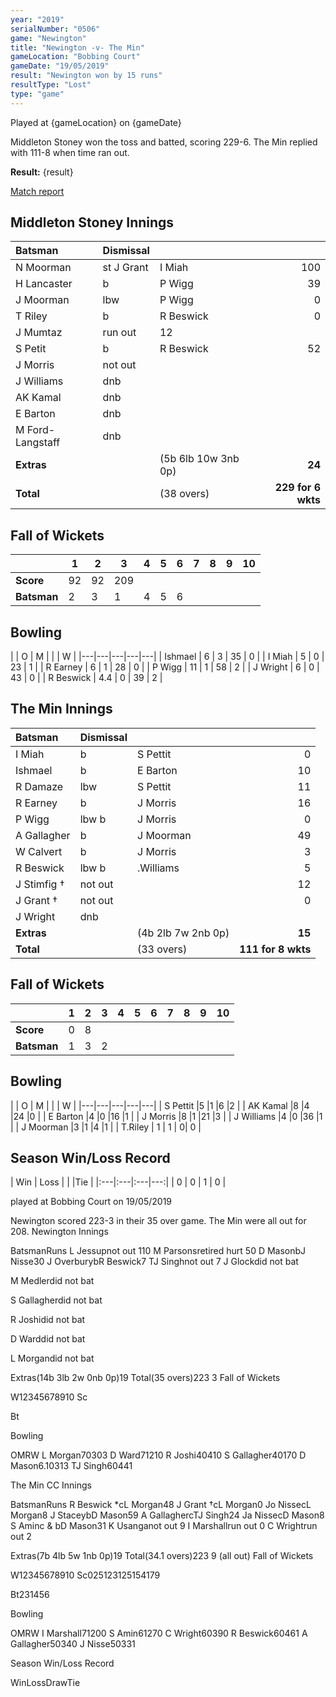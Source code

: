 ```yaml
---
year: "2019"
serialNumber: "0506" 
game: "Newington"
title: "Newington -v- The Min"
gameLocation: "Bobbing Court"
gameDate: "19/05/2019"
result: "Newington won by 15 runs"
resultType: "Lost"
type: "game"
---
```


Played at {gameLocation} on {gameDate}

Middleton Stoney won the toss and batted, scoring 229-6. The Min replied with 111-8 when time ran out. 

**Result:** {result}

<a href="http://www.middletonstoneycc.co.uk/club-news/2019/mscc-vs-the-min-2019/">Match report</a>

## Middleton Stoney Innings

| Batsman | Dismissal |  |  |
|:---|:---|---|---:|
| N Moorman | st J Grant | I Miah | 100 |
| H Lancaster | b | P Wigg | 39 |
| J Moorman | lbw | P Wigg | 0 |
| T Riley | b | R Beswick | 0 |
| J Mumtaz | run out | 12 |
| S Petit | b | R Beswick | 52 |
| J Morris | not out | |
| J Williams | dnb | |
| AK Kamal | dnb | |
| E Barton | dnb | |
| M Ford-Langstaff | dnb | |
| **Extras** | | (5b 6lb 10w 3nb 0p) | **24** |
| **Total** | | (38 overs) | **229 for 6 wkts** |

## Fall of Wickets

| | 1 | 2 | 3 | 4 | 5 | 6 | 7 | 8 | 9 | 10 |
|---|---|---|---|---|---|---|---|---|---|---|
| **Score** | 92 | 92 | 209 | | | |
| **Batsman** | 2 | 3 | 1 | 4 | 5 | 6 | | |

## Bowling

| | O | M |  |  | W |
|---|---|---|---|---|
| Ishmael | 6 | 3 | 35 | 0 |
| I Miah | 5 | 0 | 23 | 1 |
| R Earney | 6 | 1 | 28 | 0 |
| P Wigg | 11 | 1 | 58 | 2 |
| J Wright | 6 | 0 | 43 | 0 |
| R Beswick | 4.4 | 0 | 39 | 2 |

## The Min Innings

| Batsman | Dismissal |  |  |
|:---|:---|---|---:|
| I Miah | b | S Pettit | 0 |
| Ishmael | b | E Barton | 10 |
| R Damaze | lbw |S Pettit | 11 |
| R Earney | b |J Morris | 16 |
| P Wigg | lbw b |J Morris | 0 |
| A Gallagher | b |J Moorman | 49 |
| W Calvert | b |J Morris | 3 |
| R Beswick | lbw b | .Williams | 5 |
| J Stimfig † | not out | | 12 |
| J Grant † | not out | |0 |
| J Wright | dnb | | |
| **Extras** | | (4b 2lb 7w 2nb 0p) | **15** |
| **Total** | | (33 overs) | **111 for 8 wkts** |

## Fall of Wickets

| | 1 | 2 | 3 | 4 | 5 | 6 | 7 | 8 | 9 | 10 |
|---|---|---|---|---|---|---|---|---|---|---|
| **Score** | 0 | 8 | | | | |
| **Batsman** | 1 | 3 | 2 | | | | | |

## Bowling

| | O | M |  |  | W |
|---|---|---|---|---|
| S Pettit |5 |1 |6 |2 |
| AK Kamal |8 |4 |24 |0 |
| E Barton |4 |0 |16 |1 |
| J Morris |8 |1 |21 |3 |
| J Williams |4 |0 |36 |1 |
| J Moorman |3 |1 |4 |1 |
| T.Riley | 1 | 1 | 0| 0 |

## Season Win/Loss Record

| Win | Loss |  |  |Tie |
|:---|:---|:---|---:|
| 0 | 0 | 1 | 0 |



played at Bobbing Court on 19/05/2019

Newington scored 223-3 in their 35 over game. The Min were all out for 208. 
Newington Innings

BatsmanRuns
L Jessupnot out
110
M Parsonsretired hurt
50
D MasonbJ Nisse30
J OverburybR Beswick7
TJ Singhnot out
7
J Glockdid not bat

M Medlerdid not bat

S Gallagherdid not bat

R Joshidid not bat

D Warddid not bat

L Morgandid not bat

Extras(14b 3lb 2w 0nb 0p)19
Total(35 overs)223 3
Fall of Wickets

W12345678910
Sc









Bt









Bowling


OMRW
L Morgan70303
D Ward71210
R Joshi40410
S Gallagher40170
D Mason6.10313
TJ Singh60441










The Min CC Innings

BatsmanRuns
R Beswick *cL Morgan48
J Grant †cL Morgan0
Jo NissecL Morgan8
J StaceybD Mason59
A GallaghercTJ Singh24
Ja NissecD Mason8
S Aminc & bD Mason31
K Usanganot out
9
I Marshallrun out
0
C Wrightrun out
2




Extras(7b 4lb 5w 1nb 0p)19
Total(34.1 overs)223 9 (all out)
Fall of Wickets

W12345678910
Sc025123125154179



Bt231456



Bowling


OMRW
I Marshall71200
S Amin61270
C Wright60390
R Beswick60461
A Gallagher50340
J Nisse50331




















Season Win/Loss Record

WinLossDrawTie






